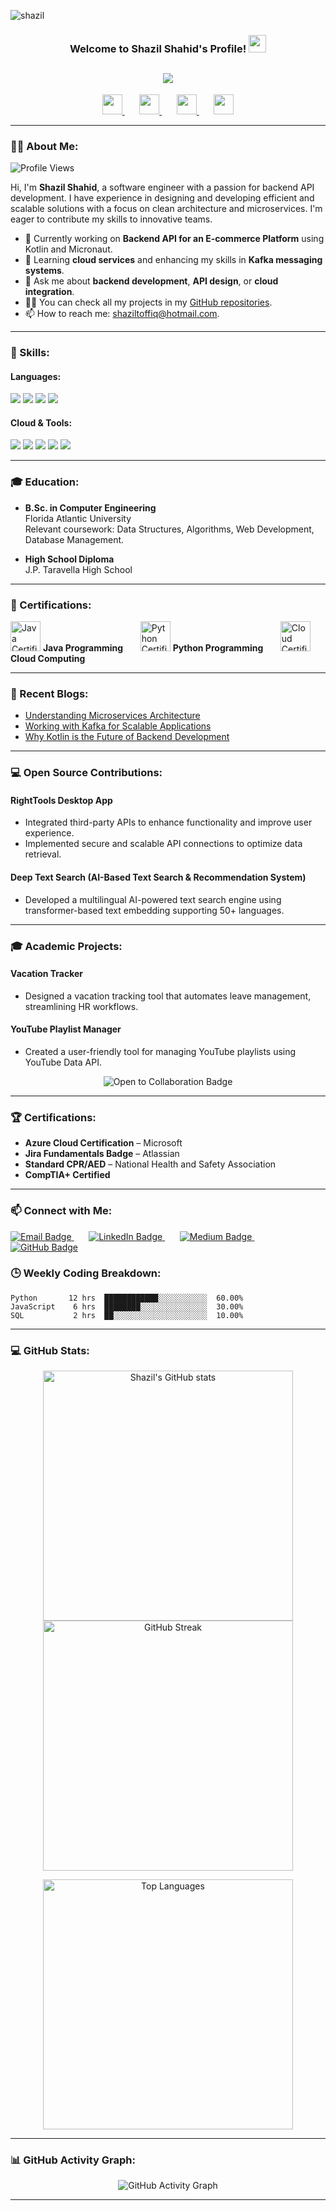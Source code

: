 ![shazil](https://github.com/user-attachments/assets/5ce4827e-94ce-4807-8bf6-af6550b65162)

<h3 align="center">
  Welcome to Shazil Shahid's Profile!
  <img src="https://media.giphy.com/media/hvRJCLFzcasrR4ia7z/giphy.gif" width="28">
</h3>

<!-- Typing SVG Effect -->
<h2 align="center">
  <a href="https://git.io/typing-svg">
    <img src="https://readme-typing-svg.herokuapp.com?lines=Hi+,+I+am+Shazil+Shahid;I+am+a+passionate+Software+Engineer;Focused+on+Backend+API+Development;Eager+to+solve+challenges+and+build+scalable+solutions">
  </a>
</h2>

<!-- Social Media Links -->
<p align="center">
  <a href="https://www.linkedin.com/in/shazil-shahid" alt="LinkedIN">
    <img width="32px" src="https://cdn-icons-png.flaticon.com/512/174/174857.png"/>
  </a>
  &#8287;&#8287;&#8287;&#8287;&#8287;
  <a href="https://github.com/Shazyy15" alt="GitHub">
    <img width="32px" src="https://cdn-icons-png.flaticon.com/512/733/733553.png"/>
  </a>
  &#8287;&#8287;&#8287;&#8287;&#8287;
  <a href="https://medium.com/@shazilshahid" alt="Medium">
    <img width="32px" src="https://cdn-icons-png.flaticon.com/512/5968/5968906.png"/>
  </a>
  &#8287;&#8287;&#8287;&#8287;&#8287;
  <a href="mailto:shaziltoffiq@hotmail.com" alt="Email">
    <img width="32px" src="https://cdn-icons-png.flaticon.com/512/732/732200.png"/>
  </a>
</p>


---

### 👨‍💻 About Me: <p align="right">
  <img src="https://komarev.com/ghpvc/?username=Shazyy15&label=Profile%20views&color=0e75b6&style=flat" alt="Profile Views"/>
</p>

Hi, I'm **Shazil Shahid**, a software engineer with a passion for backend API development. I have experience in designing and developing efficient and scalable solutions with a focus on clean architecture and microservices. I'm eager to contribute my skills to innovative teams.

- 🔭 Currently working on **Backend API for an E-commerce Platform** using Kotlin and Micronaut.
- 🌱 Learning **cloud services** and enhancing my skills in **Kafka messaging systems**.
- 💬 Ask me about **backend development**, **API design**, or **cloud integration**.
- 👨‍💻 You can check all my projects in my [GitHub repositories](https://github.com/Shazyy15?tab=repositories).
- 📫 How to reach me: [shaziltoffiq@hotmail.com](mailto:shaziltoffiq@hotmail.com).

---

### 🚀 Skills:
#### **Languages**:
<p align="left">
  <img src="https://img.shields.io/badge/Python-3776AB?style=for-the-badge&logo=python&logoColor=white"/>
  <img src="https://img.shields.io/badge/Java-007396?style=for-the-badge&logo=java&logoColor=white"/>
  <img src="https://img.shields.io/badge/C++-00599C?style=for-the-badge&logo=cplusplus&logoColor=white"/>
  <img src="https://img.shields.io/badge/SQL-336791?style=for-the-badge&logo=postgresql&logoColor=white"/>
</p>

#### **Cloud & Tools**:
<p align="left">
  <img src="https://img.shields.io/badge/Azure-0078D4?style=for-the-badge&logo=microsoft-azure&logoColor=white"/>
  <img src="https://img.shields.io/badge/Kafka-231F20?style=for-the-badge&logo=apache-kafka&logoColor=white"/>
  <img src="https://img.shields.io/badge/Jenkins-D24939?style=for-the-badge&logo=jenkins&logoColor=white"/>
  <img src="https://img.shields.io/badge/Docker-2496ED?style=for-the-badge&logo=docker&logoColor=white"/>
  <img src="https://img.shields.io/badge/Git-F05032?style=for-the-badge&logo=git&logoColor=white"/>
</p>

---

### 🎓 Education:
- **B.Sc. in Computer Engineering**  
  Florida Atlantic University  
  Relevant coursework: Data Structures, Algorithms, Web Development, Database Management.

- **High School Diploma**  
  J.P. Taravella High School

---

### 📜 Certifications:
<p align="left">
  <img src="https://cdn-icons-png.flaticon.com/512/5968/5968313.png" width="48" height="48" alt="Java Certificate"/>
  <strong> Java Programming</strong>
  &#8287;&#8287;&#8287;&#8287;&#8287;
  <img src="https://cdn-icons-png.flaticon.com/512/5968/5968313.png" width="48" height="48" alt="Python Certificate"/>
  <strong> Python Programming</strong>
  &#8287;&#8287;&#8287;&#8287;&#8287;
  <img src="https://cdn-icons-png.flaticon.com/512/5968/5968313.png" width="48" height="48" alt="Cloud Certificate"/>
  <strong> Cloud Computing</strong>
</p>

---

### 📕 Recent Blogs:
<!-- BLOG-POST-LIST:START -->
- [Understanding Microservices Architecture](https://medium.com/@shazilshahid/understanding-microservices-architecture-ec4f4e75b2b8)
- [Working with Kafka for Scalable Applications](https://medium.com/@shazilshahid/working-with-kafka-for-scalable-applications-4b9ef7d3ad43)
- [Why Kotlin is the Future of Backend Development](https://medium.com/@shazilshahid/why-kotlin-is-the-future-of-backend-development-f18e9ef9a438)
<!-- BLOG-POST-LIST:END -->

---

### 💻 Open Source Contributions:
#### **RightTools Desktop App**  
- Integrated third-party APIs to enhance functionality and improve user experience.
- Implemented secure and scalable API connections to optimize data retrieval.

#### **Deep Text Search (AI-Based Text Search & Recommendation System)**  
- Developed a multilingual AI-powered text search engine using transformer-based text embedding supporting 50+ languages.

---

### 🎓 Academic Projects:
#### **Vacation Tracker**  
- Designed a vacation tracking tool that automates leave management, streamlining HR workflows.

#### **YouTube Playlist Manager**  
- Created a user-friendly tool for managing YouTube playlists using YouTube Data API.

<p align="center">
  <img src="https://img.shields.io/badge/Open%20to%20collaboration-007ACC?style=for-the-badge&logo=visual-studio-code&logoColor=white" alt="Open to Collaboration Badge"/>
</p>

---

### 🏆 Certifications:
- **Azure Cloud Certification** – Microsoft  
- **Jira Fundamentals Badge** – Atlassian  
- **Standard CPR/AED** – National Health and Safety Association  
- **CompTIA+ Certified**

---

### 📫 Connect with Me:
<p align="left">
  <a href="mailto:shaziltoffiq@hotmail.com">
    <img src="https://img.shields.io/badge/Email-D14836?style=for-the-badge&logo=gmail&logoColor=white" alt="Email Badge"/>
  </a>
  &#8287;&#8287;&#8287;&#8287;&#8287;
  <a href="https://www.linkedin.com/in/shazil-shahid">
    <img src="https://img.shields.io/badge/LinkedIn-0077B5?style=for-the-badge&logo=linkedin&logoColor=white" alt="LinkedIn Badge"/>
  </a>
  &#8287;&#8287;&#8287;&#8287;&#8287;
  <a href="https://medium.com/@shazilshahid">
    <img src="https://img.shields.io/badge/Medium-12100E?style=for-the-badge&logo=medium&logoColor=white" alt="Medium Badge"/>
  </a>
  &#8287;&#8287;&#8287;&#8287;&#8287;
  <a href="https://github.com/Shazyy15">
    <img src="https://img.shields.io/badge/GitHub-100000?style=for-the-badge&logo=github&logoColor=white" alt="GitHub Badge"/>
  </a>
</p>

### 🕒 Weekly Coding Breakdown:
```text
Python       12 hrs  ████████████░░░░░░░░░░░  60.00%
JavaScript    6 hrs  ████████░░░░░░░░░░░░░░░  30.00%
SQL           2 hrs  ██░░░░░░░░░░░░░░░░░░░░░  10.00%
```
---

### 💻 GitHub Stats:
<p align="center">
  <img src="https://github-readme-stats.vercel.app/api?username=Shazyy15&show_icons=true&theme=tokyonight" alt="Shazil's GitHub stats" width="400px" />
  <img src="https://github-readme-streak-stats.herokuapp.com/?user=Shazyy15&theme=tokyonight" alt="GitHub Streak" width="400px" />
</p>

<p align="center">
  <img src="https://github-readme-stats.vercel.app/api/top-langs/?username=Shazyy15&layout=compact&theme=tokyonight" alt="Top Languages" width="400px" />
</p>

---

### 📊 GitHub Activity Graph:
<p align="center">
  <img src="https://github-readme-activity-graph.vercel.app/graph?username=Shazyy15&theme=react-dark&hide_border=true&area=true" alt="GitHub Activity Graph" />
</p>

---
